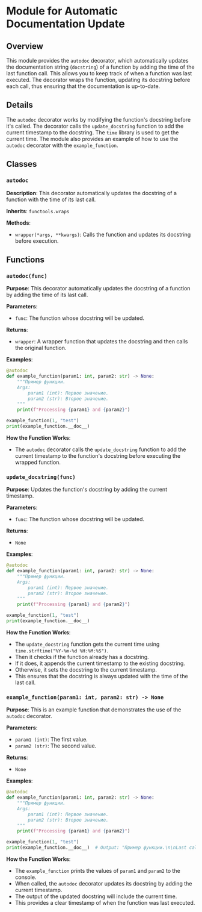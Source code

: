 # Module for Automatic Documentation Update
## Overview
This module provides the `autodoc` decorator, which automatically updates the documentation string (`docstring`) of a function by adding the time of the last function call. This allows you to keep track of when a function was last executed. The decorator wraps the function, updating its docstring before each call, thus ensuring that the documentation is up-to-date.

## Details
The `autodoc` decorator works by modifying the function's docstring before it's called. The decorator calls the `update_docstring` function to add the current timestamp to the docstring. The `time` library is used to get the current time. The module also provides an example of how to use the `autodoc` decorator with the `example_function`.

## Classes
### `autodoc`
**Description**:  This decorator automatically updates the docstring of a function with the time of its last call. 

**Inherits**:  `functools.wraps`

**Methods**:
- `wrapper(*args, **kwargs)`: Calls the function and updates its docstring before execution.

## Functions
### `autodoc(func)`
**Purpose**: This decorator automatically updates the docstring of a function by adding the time of its last call.

**Parameters**:
- `func`: The function whose docstring will be updated.

**Returns**: 
- `wrapper`: A wrapper function that updates the docstring and then calls the original function.

**Examples**:
```python
@autodoc
def example_function(param1: int, param2: str) -> None:
    """Пример функции.
    Args:
        param1 (int): Первое значение.
        param2 (str): Второе значение.
    """
    print(f"Processing {param1} and {param2}")

example_function(1, "test")
print(example_function.__doc__)
```

**How the Function Works**:
- The `autodoc` decorator calls the `update_docstring` function to add the current timestamp to the function's docstring before executing the wrapped function.

### `update_docstring(func)`
**Purpose**:  Updates the function's docstring by adding the current timestamp.

**Parameters**:
- `func`: The function whose docstring will be updated.

**Returns**:
- `None`

**Examples**:
```python
@autodoc
def example_function(param1: int, param2: str) -> None:
    """Пример функции.
    Args:
        param1 (int): Первое значение.
        param2 (str): Второе значение.
    """
    print(f"Processing {param1} and {param2}")

example_function(1, "test")
print(example_function.__doc__)
```

**How the Function Works**:
- The `update_docstring` function gets the current time using `time.strftime("%Y-%m-%d %H:%M:%S")`. 
- Then it checks if the function already has a docstring. 
- If it does, it appends the current timestamp to the existing docstring. 
- Otherwise, it sets the docstring to the current timestamp. 
- This ensures that the docstring is always updated with the time of the last call.

### `example_function(param1: int, param2: str) -> None`
**Purpose**: This is an example function that demonstrates the use of the `autodoc` decorator. 

**Parameters**:
- `param1 (int)`: The first value.
- `param2 (str)`: The second value.

**Returns**: 
- `None`

**Examples**:
```python
@autodoc
def example_function(param1: int, param2: str) -> None:
    """Пример функции.
    Args:
        param1 (int): Первое значение.
        param2 (str): Второе значение.
    """
    print(f"Processing {param1} and {param2}")

example_function(1, "test")
print(example_function.__doc__)  # Output: "Пример функции.\n\nLast called at: YYYY-MM-DD HH:MM:SS"
```

**How the Function Works**:
- The `example_function` prints the values of `param1` and `param2` to the console. 
- When called, the `autodoc` decorator updates its docstring by adding the current timestamp. 
- The output of the updated docstring will include the current time. 
- This provides a clear timestamp of when the function was last executed.